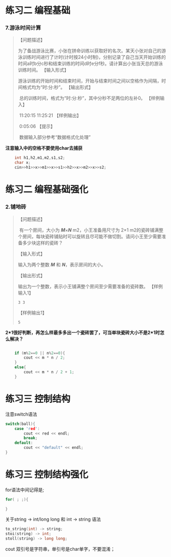 # 练习二 编程基础

###  7.游泳时间计算

> 【问题描述】
>
> ​    为了备战游泳比赛，小张在拼命训练以获取好的名次。某天小张对自己的游泳训练时间进行了计时(计时按24小时制)，分别记录了自己当天开始训练的时间a时b分c秒和结束训练的时间d时e分f秒。请计算出小张当天总的游泳训练时间。
> 【输入形式】
>
> ​    游泳训练的开始时间和结束时间，开始与结束时间之间以空格作为间隔，时间格式均为“时:分:秒”。
> 【输出形式】
>
> ​    总的训练时间，格式为“时:分:秒”，其中分秒不足两位的左补0。
> 【样例输入】
>
> ​    11:20:15 11:25:21
> 【样例输出】
>
> ​    0:05:06
> 【提示】
>
> ​    数据输入部分参考“数据格式化处理”

**注意输入中的空格不要使用char去捕获**

```CPP
    int h1,h2,m1,m2,s1,s2;
    char x;
    cin>>h1>>x>>m1>>x>>s1>>h2>>x>>m2>>x>>s2;
```

# 练习二 编程基础强化

### 2.铺地砖

> 【问题描述】
>
> ​    有一个房间，大小为 ***M***×***N*** m2，小王准备用尺寸为 2×1 m2的瓷砖铺满整个房间，每块瓷砖铺贴时可以旋转且尽可能不做切割。请问小王至少需要准备多少块这样的瓷砖？
>
> 【输入形式】
>
>    输入为两个整数 ***M*** 和 ***N***，表示房间的大小。
>
> 【输出形式】
>
>    输出为一个整数，表示小王铺满整个房间至少需要准备的瓷砖数。
> 【样例输入1】
>
> ```
> 3 3
> ```
>
> 【样例输出1】
>
> ```
> 5
> ```

**2\*1很好判断，再怎么样最多多出一个瓷砖罢了，可当单块瓷砖大小不是2*1时怎么解决？**

```CPP

	if (m%2==0 || n%2==0){
		cout << m * n / 2;
	}
	else{
		cout << m * n / 2 + 1;
	}

```

# 练习三 控制结构

注意switch语法

```CPP
switch(ball){
    case 'red':
        cout << red << endl;
        break;
    default:
        cout << "default" << endl;
}
```

# 练习三 控制结构强化

for语法中间记得是; 

```cpp
for( ; ;){
    
}
```

关于string -> int/long long 和 int -> string 语法

```cpp
to_string(int) -> string;
stoi(string) -> int;
stoll(string) -> long long;
```

cout 双引号是字符串，单引号是char单字，不要混淆；
